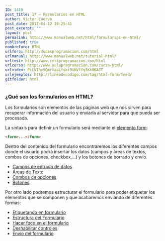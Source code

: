```yaml
---
ID: 1410
post_title: 17 – Formularios en HTML
author: Víctor Cuervo
post_date: 2017-04-12 19:25:41
post_excerpt: ""
layout: post
permalink: http://www.manualweb.net/html/formularios-en-html/
published: true
nombreforo: HTML
urlforo: http://dudasprogramacion.com/html
urlmanual: http://www.manualweb.net/tutorial-html/
urltest: http://www.testprogramacion.com/html
urlcurso: http://www.aulaprogramacion.com/curso-html/
urlvideo: PLLVIhySQmrVaaLfsbi9VHVffq3Kk8KAST
urlejemplos: http://lineadecodigo.com/tag/html-form/feed/
gitfolder: html
---
```

### ¿Qué son los formularios en HTML?

Los formularios son elementos de las páginas web que nos sirven para recuperar información del usuario y enviarla al servidor para que pueda ser procesada.

La sintaxis para definir un formulario será mediante el [elemento form][1]:

~~~html
<form>...</form>
~~~

Dentro del contenido del formulario encontraremos los diferentes campos donde el usuario podrá insertar los datos (campos y áreas de textos, combos de opciones, checkbox,...) y los botones de borrado y envío.

* [Campos de entrada de datos][2]
* [Áreas de Texto][3]
* [Combos de opciones][4]
* [Botones][5]

Por otro lado podremos estructurar el formulario para poder etiquetar los elementos que se componen y que acabaremos enviando de diferentes formas:

*   [Etiquetando en formulario][6]
*   [Estructura del Formulario][7]
*   [Hacer foco en el formulario][8]
*   [Deshabilitar controles][9]
*   [Envío del formulario][10]

 [1]: http://www.w3api.com/wiki/HTML:FORM
 [2]: http://www.manualweb.net/html/campos-formularios/#input
 [3]: http://www.manualweb.net/html/campos-formularios/#textarea
 [4]: http://www.manualweb.net/html/campos-formularios/#select
 [5]: http://www.manualweb.net/html/campos-formularios/#button
 [6]: http://www.manualweb.net/html/estructura-envio-formularios/#label
 [7]: http://www.manualweb.net/html/estructura-envio-formularios/#fieldset
 [8]: http://www.manualweb.net/html/estructura-envio-formularios/#foco
 [9]: http://www.manualweb.net/html/estructura-envio-formularios/#disabled
 [10]: http://www.manualweb.net/html/estructura-envio-formularios/#submit
